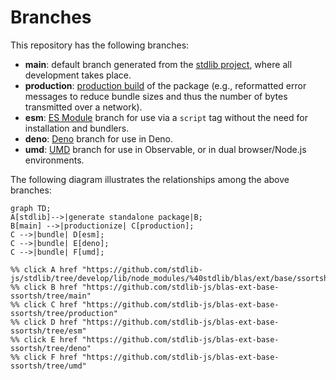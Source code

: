 <!--

@license Apache-2.0

Copyright (c) 2022 The Stdlib Authors.

Licensed under the Apache License, Version 2.0 (the "License");
you may not use this file except in compliance with the License.
You may obtain a copy of the License at

    http://www.apache.org/licenses/LICENSE-2.0

Unless required by applicable law or agreed to in writing, software
distributed under the License is distributed on an "AS IS" BASIS,
WITHOUT WARRANTIES OR CONDITIONS OF ANY KIND, either express or implied.
See the License for the specific language governing permissions and
limitations under the License.

-->

# Branches

This repository has the following branches:

-   **main**: default branch generated from the [stdlib project][stdlib-url], where all development takes place.
-   **production**: [production build][production-url] of the package (e.g., reformatted error messages to reduce bundle sizes and thus the number of bytes transmitted over a network).
-   **esm**: [ES Module][esm-url] branch for use via a `script` tag without the need for installation and bundlers.
-   **deno**: [Deno][deno-url] branch for use in Deno.
-   **umd**: [UMD][umd-url] branch for use in Observable, or in dual browser/Node.js environments.

The following diagram illustrates the relationships among the above branches:

```mermaid
graph TD;
A[stdlib]-->|generate standalone package|B;
B[main] -->|productionize| C[production];
C -->|bundle| D[esm];
C -->|bundle| E[deno];
C -->|bundle| F[umd];

%% click A href "https://github.com/stdlib-js/stdlib/tree/develop/lib/node_modules/%40stdlib/blas/ext/base/ssortsh"
%% click B href "https://github.com/stdlib-js/blas-ext-base-ssortsh/tree/main"
%% click C href "https://github.com/stdlib-js/blas-ext-base-ssortsh/tree/production"
%% click D href "https://github.com/stdlib-js/blas-ext-base-ssortsh/tree/esm"
%% click E href "https://github.com/stdlib-js/blas-ext-base-ssortsh/tree/deno"
%% click F href "https://github.com/stdlib-js/blas-ext-base-ssortsh/tree/umd"
```

[stdlib-url]: https://github.com/stdlib-js/stdlib/tree/develop/lib/node_modules/%40stdlib/blas/ext/base/ssortsh
[production-url]: https://github.com/stdlib-js/blas-ext-base-ssortsh/tree/production
[deno-url]: https://github.com/stdlib-js/blas-ext-base-ssortsh/tree/deno
[umd-url]: https://github.com/stdlib-js/blas-ext-base-ssortsh/tree/umd
[esm-url]: https://github.com/stdlib-js/blas-ext-base-ssortsh/tree/esm